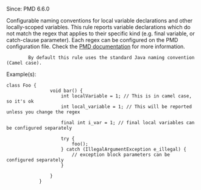 Since: PMD 6.6.0

Configurable naming conventions for local variable declarations and other locally-scoped
            variables. This rule reports variable declarations which do not match the regex that applies to their
            specific kind (e.g. final variable, or catch-clause parameter). Each regex can be configured on the PMD configuration file.
Check the [PMD documentation](https://pmd.github.io/pmd-6.28.0/pmd_rules_java_codestyle.html#localvariablenamingconventions) for more information.

            By default this rule uses the standard Java naming convention (Camel case).

Example(s):
```
class Foo {
                void bar() {
                    int localVariable = 1; // This is in camel case, so it's ok
                    int local_variable = 1; // This will be reported unless you change the regex

                    final int i_var = 1; // final local variables can be configured separately

                    try {
                        foo();
                    } catch (IllegalArgumentException e_illegal) {
                        // exception block parameters can be configured separately
                    }

                }
            }
```

